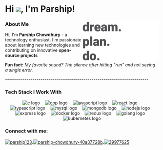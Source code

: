 <h1 align="left">
  Hi <img src="https://github.com/TheDudeThatCode/TheDudeThatCode/blob/master/Assets/Hi.gif" width="29">, I'm Parship!
</h1>

<img align="right" src="freepik_br_523d2063-4da5-4f5d-8ceb-11cf9187564f.png" height="50%" width="50%" />

<h3 align="left">About Me</h3>

<p align="left">
  Hi, I'm <b>Parship Chowdhury</b> - a technology enthusiast. I'm passionate about learning new technologies and contributing on innovative <b>open-source projects</b>

  
  <b>Fun fact:</b> <i>My favorite sound? The silence after hitting "run" and not seeing a single error.</i>
</p>
-------------------------------------------------------------------------
<h3 align="left">Tech Stack I Work With</h3>

<div align="center">
  <img src="https://skillicons.dev/icons?i=c" height="25" alt="c logo" />
  <img width="9" />
  <img src="https://skillicons.dev/icons?i=cpp" height="25" alt="cpp logo" />
  <img width="9" />
  <img src="https://skillicons.dev/icons?i=javascript" height="25" alt="javascript logo" />
  <img width="9" />
  <img src="https://skillicons.dev/icons?i=react" height="25" alt="react logo" />
  <img width="9" />
  <img src="https://skillicons.dev/icons?i=typescript" height="25" alt="typescript logo" />
  <img width="9" />
  <img src="https://skillicons.dev/icons?i=mysql" height="25" alt="mysql logo" />
  <img width="9" />
  <img src="https://skillicons.dev/icons?i=mongodb" height="25" alt="mongodb logo" />
  <img width="9" />
  <img src="https://skillicons.dev/icons?i=nodejs" height="25" alt="nodejs logo" />
  <img width="9" />
  <img src="https://skillicons.dev/icons?i=express" height="25" alt="express logo" />
  <img width="9" />
  <img src="https://skillicons.dev/icons?i=docker" height="25" alt="docker logo" />
  <img width="9" />
  <img src="https://skillicons.dev/icons?i=redux" height="25" alt="redux logo" />
  <img width="9" />
  <img src="https://skillicons.dev/icons?i=go" height="25" alt="golang logo" />
  <img width="9" />
  <img src="https://skillicons.dev/icons?i=kubernetes" height="25" alt="kubernetes logo" />
</div>


<h3 align="left">Connect with me:</h3>
<p align="left">
  <a href="https://twitter.com/parship123" target="_blank">
    <img align="center" src="https://raw.githubusercontent.com/rahuldkjain/github-profile-readme-generator/master/src/images/icons/Social/twitter.svg" alt="parship123" height="30" width="40" />
  </a>
  <a href="https://linkedin.com/in/parship-chowdhury-40a37728b" target="_blank">
    <img align="center" src="https://raw.githubusercontent.com/rahuldkjain/github-profile-readme-generator/master/src/images/icons/Social/linked-in-alt.svg" alt="parship-chowdhury-40a37728b" height="30" width="40" />
  </a>
  <a href="https://stackoverflow.com/users/29977625" target="_blank">
    <img align="center" src="https://raw.githubusercontent.com/rahuldkjain/github-profile-readme-generator/master/src/images/icons/Social/stack-overflow.svg" alt="29977625" height="30" width="40" />
  </a>
</p>
